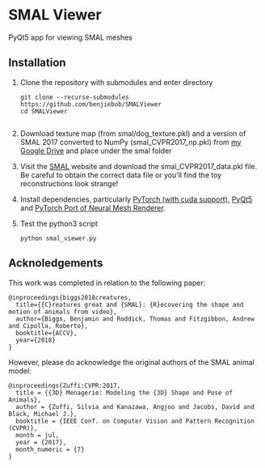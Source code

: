 # SMAL Viewer
PyQt5 app for viewing SMAL meshes

## Installation
1. Clone the repository with submodules and enter directory
   ```
   git clone --recurse-submodules https://github.com/benjiebob/SMALViewer
   cd SMALViewer
    
2. Download texture map (from smal/dog_texture.pkl) and a version of SMAL 2017 converted to NumPy (smal_CVPR2017_np.pkl) from [my Google Drive](https://drive.google.com/open?id=1gPwA_tl1qrKiUkveE8PTsEOEMHtTw8br) and place under the smal folder

3. Visit the [SMAL](http://smal.is.tue.mpg.de/) website and download the smal_CVPR2017_data.pkl file. Be careful to obtain the correct data file or you'll find the toy reconstructions look strange!

4. Install dependencies, particularly [PyTorch (with cuda support)](https://pytorch.org/), [PyQt5](https://pypi.org/project/PyQt5/) and [PyTorch Port of Neural Mesh Renderer](https://github.com/daniilidis-group/neural_renderer).

5. Test the python3 script
   ```
   python smal_viewer.py
   ```

## Acknoledgements
This work was completed in relation to the following paper:
```
@inproceedings{biggs2018creatures,
  title={{C}reatures great and {SMAL}: {R}ecovering the shape and motion of animals from video},
  author={Biggs, Benjamin and Roddick, Thomas and Fitzgibbon, Andrew and Cipolla, Roberto},
  booktitle={ACCV},
  year={2018}
}
```
   
However, please do acknowledge the original authors of the SMAL animal model:
```
@inproceedings{Zuffi:CVPR:2017,
  title = {{3D} Menagerie: Modeling the {3D} Shape and Pose of Animals},
  author = {Zuffi, Silvia and Kanazawa, Angjoo and Jacobs, David and Black, Michael J.},
  booktitle = {IEEE Conf. on Computer Vision and Pattern Recognition (CVPR)},
  month = jul,
  year = {2017},
  month_numeric = {7}
}
```
